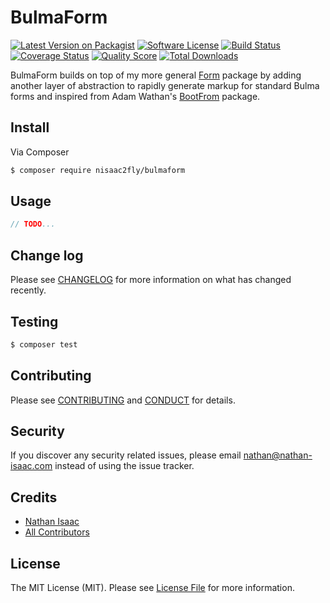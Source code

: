 # BulmaForm

[![Latest Version on Packagist][ico-version]][link-packagist]
[![Software License][ico-license]](LICENSE.md)
[![Build Status][ico-travis]][link-travis]
[![Coverage Status][ico-scrutinizer]][link-scrutinizer]
[![Quality Score][ico-code-quality]][link-code-quality]
[![Total Downloads][ico-downloads]][link-downloads]

BulmaForm builds on top of my more general [Form](https://github.com/adamwathan/form) package by adding another layer of abstraction to rapidly generate markup for standard Bulma forms and inspired from Adam Wathan's [BootFrom](https://github.com/adamwathan/bootforms) package.

## Install

Via Composer

``` bash
$ composer require nisaac2fly/bulmaform
```

## Usage

``` php
// TODO...
```

## Change log

Please see [CHANGELOG](CHANGELOG.md) for more information on what has changed recently.

## Testing

``` bash
$ composer test
```

## Contributing

Please see [CONTRIBUTING](CONTRIBUTING.md) and [CONDUCT](CONDUCT.md) for details.

## Security

If you discover any security related issues, please email nathan@nathan-isaac.com instead of using the issue tracker.

## Credits

- [Nathan Isaac][link-author]
- [All Contributors][link-contributors]

## License

The MIT License (MIT). Please see [License File](LICENSE.md) for more information.

[ico-version]: https://img.shields.io/packagist/v/nisaac2fly/bulmaform.svg?style=flat-square
[ico-license]: https://img.shields.io/badge/license-MIT-brightgreen.svg?style=flat-square
[ico-travis]: https://img.shields.io/travis/nisaac2fly/bulmaform/master.svg?style=flat-square
[ico-scrutinizer]: https://img.shields.io/scrutinizer/coverage/g/nisaac2fly/bulmaform.svg?style=flat-square
[ico-code-quality]: https://img.shields.io/scrutinizer/g/nisaac2fly/bulmaform.svg?style=flat-square
[ico-downloads]: https://img.shields.io/packagist/dt/nisaac2fly/bulmaform.svg?style=flat-square

[link-packagist]: https://packagist.org/packages/nisaac2fly/bulmaform
[link-travis]: https://travis-ci.org/nisaac2fly/bulmaform
[link-scrutinizer]: https://scrutinizer-ci.com/g/nisaac2fly/bulmaform/code-structure
[link-code-quality]: https://scrutinizer-ci.com/g/nisaac2fly/bulmaform
[link-downloads]: https://packagist.org/packages/nisaac2fly/bulmaform
[link-author]: https://github.com/nisaac2fly
[link-contributors]: ../../contributors
